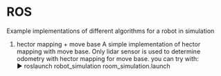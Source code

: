 # ROS
Example implementations of different algorithms for a robot in simulation

1) hector mapping + move base
   A simple implementation of hector mapping with move base. Only lidar sensor is used to determine odometry with hector mapping for move base. you can try with:<br />
     ► roslaunch robot_simulation room_simulation.launch
    
